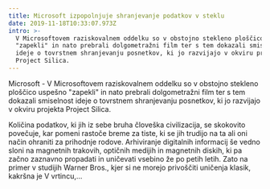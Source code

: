 ```yaml
---
title: Microsoft izpopolnjuje shranjevanje podatkov v steklu
date: 2019-11-18T10:33:07.973Z
intro: >-
  V Microsoftovem raziskovalnem oddelku so v obstojno stekleno ploščico uspešno
  "zapekli" in nato prebrali dolgometražni film ter s tem dokazali smiselnost
  ideje o tovrstnem shranjevanju posnetkov, ki jo razvijajo v okviru projekta
  Project Silica.
---
```

Microsoft - V Microsoftovem raziskovalnem oddelku so v obstojno stekleno ploščico uspešno "zapekli" in nato prebrali dolgometražni film ter s tem dokazali smiselnost ideje o tovrstnem shranjevanju posnetkov, ki jo razvijajo v okviru projekta Project Silica.



Količina podatkov, ki jih iz sebe bruha človeška civilizacija, se skokovito povečuje, kar pomeni rastoče breme za tiste, ki se jih trudijo na ta ali oni način ohraniti za prihodnje rodove. Arhiviranje digitalnih informacij še vedno sloni na magnetnih trakovih, optičnih medijih in magnetnih diskih, ki pa začno zaznavno propadati in uničevati vsebino že po petih letih. Zato na primer v studijih Warner Bros., kjer si ne morejo privoščiti uničenja klasik, kakršna je V vrtincu,...
